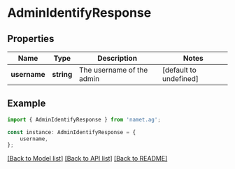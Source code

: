 # AdminIdentifyResponse


## Properties

Name | Type | Description | Notes
------------ | ------------- | ------------- | -------------
**username** | **string** | The username of the admin | [default to undefined]

## Example

```typescript
import { AdminIdentifyResponse } from 'namet.ag';

const instance: AdminIdentifyResponse = {
    username,
};
```

[[Back to Model list]](../README.md#documentation-for-models) [[Back to API list]](../README.md#documentation-for-api-endpoints) [[Back to README]](../README.md)

